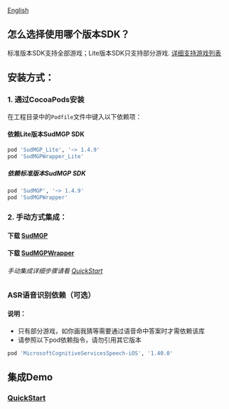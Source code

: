 [English](README_en.md)
## 怎么选择使用哪个版本SDK？
标准版本SDK支持全部游戏；Lite版本SDK只支持部分游戏. [详细支持游戏列表](https://docs.sud.tech/zh-CN/app/Client/StartUp.html)
## 安装方式：

### 1. 通过CocoaPods安装

在工程目录中的`Podfile`文件中键入以下依赖项：
#### 依赖Lite版本SudMGP SDK
```ruby
pod 'SudMGP_Lite', '~> 1.4.9'
pod 'SudMGPWrapper_Lite'
```

##### 依赖标准版本SudMGP SDK
```ruby
pod 'SudMGP', '~> 1.4.9'
pod 'SudMGPWrapper'
```
### 2. 手动方式集成：
#### 下载 [SudMGP](https://github.com/SudTechnology/sud-mgp-ios/releases)
#### 下载 [SudMGPWrapper](https://github.com/SudTechnology/SudMGPWrapper)
###### 手动集成详细步骤请看 [QuickStart](https://github.com/SudTechnology/hello-sud-plus-ios/blob/master/project/Example/QuickStart/README.md)

### ASR语音识别依赖（可选）
#### 说明：
- 只有部分游戏，如你画我猜等需要通过语音命中答案时才需依赖该库
- 请参照以下pod依赖指令，请勿引用其它版本
```ruby
pod 'MicrosoftCognitiveServicesSpeech-iOS', '1.40.0'
```

## 集成Demo
### [QuickStart](https://github.com/SudTechnology/hello-sud-plus-ios/blob/master/project/Example/QuickStart/README.md)
